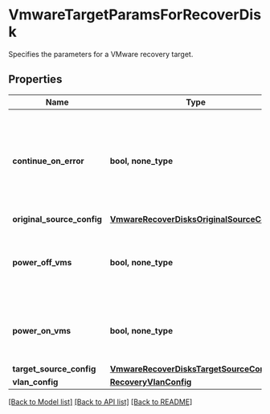 # VmwareTargetParamsForRecoverDisk

Specifies the parameters for a VMware recovery target.

## Properties
Name | Type | Description | Notes
------------ | ------------- | ------------- | -------------
**continue_on_error** | **bool, none_type** | Specifies whether or not to continue performing the recovery in the event that an error is encountered. | [optional] 
**original_source_config** | [**VmwareRecoverDisksOriginalSourceConfig**](VmwareRecoverDisksOriginalSourceConfig.md) |  | [optional] 
**power_off_vms** | **bool, none_type** | Specifies whether or not to power off VMs before performing the recovery. | [optional] 
**power_on_vms** | **bool, none_type** | Specifies whether or not to power on VMs after performing the recovery. | [optional] 
**target_source_config** | [**VmwareRecoverDisksTargetSourceConfig**](VmwareRecoverDisksTargetSourceConfig.md) |  | [optional] 
**vlan_config** | [**RecoveryVlanConfig**](RecoveryVlanConfig.md) |  | [optional] 

[[Back to Model list]](../README.md#documentation-for-models) [[Back to API list]](../README.md#documentation-for-api-endpoints) [[Back to README]](../README.md)


